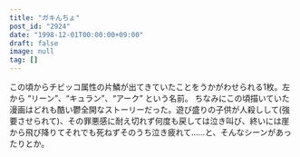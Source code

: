 ```yaml
---
title: "ガキんちょ"
post_id: "2924"
date: "1998-12-01T00:00:00+09:00"
draft: false
image: null
tag: []
---
```



この頃からチビッコ属性の片鱗が出てきていたことをうかがわせられる1枚。左から “リーン”、“キュラン”、“アーク” という名前。 ちなみにこの頃描いていた漫画はどれも酷い鬱全開なストーリーだった。遊び盛りの子供が人殺しして(強要させられて)、その罪悪感に耐え切れず何度も戻しては泣き叫び、終いには崖から飛び降りてそれでも死ねずそのうち泣き疲れて……と、そんなシーンがあったりとか。
